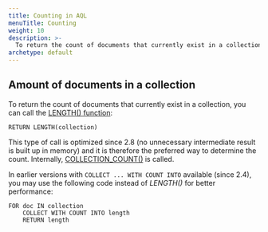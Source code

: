 ```yaml
---
title: Counting in AQL
menuTitle: Counting
weight: 10
description: >-
  To return the count of documents that currently exist in a collection,you can call the LENGTH() function
archetype: default
---
```

## Amount of documents in a collection

To return the count of documents that currently exist in a collection,
you can call the [LENGTH() function](../functions/array.md#length):

```aql
RETURN LENGTH(collection)
```

This type of call is optimized since 2.8 (no unnecessary intermediate result
is built up in memory) and it is therefore the preferred way to determine the count.
Internally, [COLLECTION_COUNT()](../functions/miscellaneous.md#collection_count) is called.

In earlier versions with `COLLECT ... WITH COUNT INTO` available (since 2.4),
you may use the following code instead of *LENGTH()* for better performance:

```aql
FOR doc IN collection
    COLLECT WITH COUNT INTO length
    RETURN length
```
